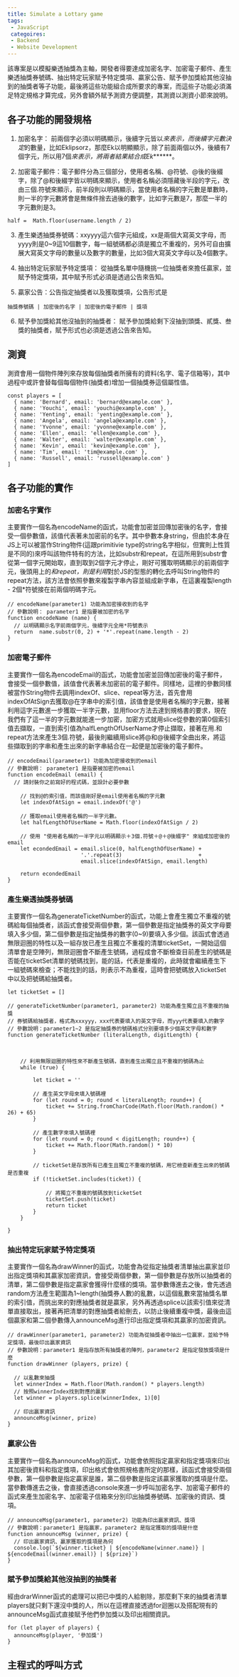 ```yaml
---
title: Simulate a Lottary game
tags: 
 - JavaScript
 categoires:
 - Backend
 - Website Development
---
```



該專案是以模擬樂透抽獎為主軸，開發者得要達成加密名字、加密電子郵件、產生樂透抽獎券號碼、抽出特定玩家賦予特定獎項、贏家公告、賦予參加獎給其他沒抽到的抽獎者等子功能，最後將這些功能組合成所要求的專案，而這些子功能必須滿足特定規格才算完成，另外會額外賦予測資方便調整，其測資以測資小節來說明。


## 各子功能的開發規格
1. 加密名字： 前兩個字必須以明碼顯示，後續字元皆以*來表示，而後續字元數決定*的數量，比如Eklipsorz，那麼Ek以明顯顯示，除了前面兩個以外，後續有7個字元，所以用7個*來表示，將兩者結果結合成Ek*******。

2. 加密電子郵件：電子郵件分為三個部分，使用者名稱、@符號、@後的後綴字，除了@和後綴字皆以明碼來顯示，使用者名稱必須隱藏後半段的字元，改由三個.符號來顯示，前半段則以明碼顯示，當使用者名稱的字元數是單數時，則一半的字元數將會是無條件捨去過後的數字，比如字元數是7，那麼一半的字元數則是3。
```
half =  Math.floor(username.length / 2)
```

3. 產生樂透抽獎券號碼：xxyyyy這六個字元組成，xx是兩個大寫英文字母，而yyyy則是0~9這10個數字，每一組號碼都必須是獨立不重複的，另外可自由擴展大寫英文字母的數量以及數字的數量，比如3個大寫英文字母以及4個數字。

4. 抽出特定玩家賦予特定獎項： 從抽獎名單中隨機挑一位抽獎者來擔任贏家，並賦予特定獎項，其中賦予形式必須是透過公告來告知。
 
5. 贏家公告：公告指定抽獎者以及獲取獎項，公告形式是 

```
抽獎券號碼 | 加密後的名字 | 加密後的電子郵件 | 獎項
```

6. 賦予參加獎給其他沒抽到的抽獎者： 賦予參加獎給剩下沒抽到頭獎、貳獎、叁獎的抽獎者，賦予形式也必須是透過公告來告知。


## 測資
測資會用一個物件陣列來存放每個抽獎者所擁有的資料(名字、電子信箱等)，其中過程中或許會替每個每個物件(抽獎者)增加一個抽獎券這個屬性值。
```
const players = [
  { name: 'Bernard', email: 'bernard@example.com' },
  { name: 'Youchi', email: 'youchi@example.com' },
  { name: 'Yenting', email: 'yenting@example.com' },
  { name: 'Angela', email: 'angela@example.com' },
  { name: 'Yvonne', email: 'yvonne@example.com' },
  { name: 'Ellen', email: 'ellen@example.com' },
  { name: 'Walter', email: 'walter@example.com' },
  { name: 'Kevin', email: 'kevin@example.com' },
  { name: 'Tim', email: 'tim@example.com' },
  { name: 'Russell', email: 'russell@example.com' }
]
```



## 各子功能的實作


### 加密名字實作
主要實作一個名為encodeName的函式，功能會加密並回傳加密後的名字，會接受一個參數值，該值代表著未加密前的名字。其中參數本身string，但由於本身在JS上可以被當作String物件(這跟primitivie type的string名字相似，但實則上性質是不同的)來呼叫該物件特有的方法，比如substr和repeat，在這所用到substr會從第一個字元開始取，直到取到2個字元才停止，剛好可獲取明碼顯示的前兩個字元，後頭用上的*和repeat，則是利用*對於JS的型態的轉化去呼叫String物件的repeat方法，該方法會依照參數來複製字串內容並組成新字串，在這裏複製length - 2個*符號接在前兩個明碼字元。

```
// encodeName(parameter1) 功能為加密接收到的名字
// 參數說明： parameter1 是指要被加密的名字
function encodeName (name) {
  // 以明碼顯示名字前兩個字元，後續字元全用*符號表示
  return  name.substr(0, 2) + '*'.repeat(name.length - 2)
}
```


### 加密電子郵件
主要實作一個名為encodeEmail的函式，功能會加密並回傳加密後的電子郵件，會接受一個參數值，該值會代表著未加密前的電子郵件。同樣地，這裡的參數同樣被當作String物件去調用indexOf、slice、repeat等方法，首先會用indexOfAtSign去獲取@在字串中的索引值，該值會是使用者名稱的字元數，接著利用這字元數進一步獲取一半字元數，並用floor方法去達到規格書的要求，現在我們有了這一半的字元數就能進一步加密，加密方式就用slice從參數的第0個索引值去擷取，ㄧ直到索引值為halfLengthOfUserName才停止擷取，接著在用.和repeat方法來產生3個.符號，最後則繼續用slice將@和@後綴字全曲出來，將這些擷取到的字串和產生出來的新字串結合在一起便是加密後的電子郵件。


```
// encodeEmail(parameter1) 功能為加密接收到的email
// 參數說明： parameter1 是指要被加密的email
function encodeEmail (email) {
  // 請封裝你之前寫好的程式碼，並設計必要參數

    // 找到@的索引值，而該值剛好是email使用者名稱的字元數
    let indexOfAtSign = email.indexOf('@') 

    // 獲取email使用者名稱的一半字元數。
    let halfLengthOfUserName = Math.floor(indexOfAtSign / 2)

    // 使用 "使用者名稱的一半字元以明碼顯示＋3個.符號＋@＋@後綴字" 來組成加密後的email
    let econdedEmail = email.slice(0, halfLengthOfUserName) + 
                       '.'.repeat(3)                        +
                       email.slice(indexOfAtSign, email.length)

    return econdedEmail
}
```

### 產生樂透抽獎券號碼

主要實作一個名為generateTicketNumber的函式，功能上會產生獨立不重複的號碼給每個抽獎者，該函式會接受兩個參數，第一個參數是指定抽獎券的英文字母要填入多少個，第二個參數是指定抽獎券的數字(0~9)要填入多少個。該函式會透過無限迴圈的特性以及一組存放已產生且獨立不重複的清單ticketSet，一開始這個清單會是空陣列，無限迴圈會不斷產生號碼，過程成會不斷檢查目前產生的號碼是否能在ticketSet清單的號碼找到，能的話，代表是重複的，此時就會繼續產生下一組號碼來檢查；不能找到的話，則表示不為重複，這時會把號碼放入ticketSet中以及把號碼給抽獎者。

```
let ticketSet = []

// generateTicketNumber(parameter1, parameter2) 功能為產生獨立且不重複的抽獎
// 券號碼給抽獎者，格式為xxxyyy，xxx代表要填入的英文字母，而yyy代表要填入的數字 
// 參數說明：parameter1~2 是指定抽獎券的號碼格式分別要填多少個英文字母和數字
function generateTicketNumber (literalLength, digitLength) {

    

    // 利用無限迴圈的特性來不斷產生號碼，直到產生出獨立且不重複的號碼為止
    while (true) {
      
        let ticket = ''

        // 產生英文字母來填入號碼裡
        for (let round = 0; round < literalLength; round++) {
            ticket += String.fromCharCode(Math.floor(Math.random() * 26) + 65)
        }

        // 產生數字來填入號碼裡 
        for (let round = 0; round < digitLength; round++) {
            ticket += Math.floor(Math.random() * 10)
        }

        // ticketSet是存放所有已產生且獨立不重複的號碼，用它檢查新產生出來的號碼是否重複
        if (!ticketSet.includes(ticket)) {

            // 將獨立不重複的號碼放到ticketSet
            ticketSet.push(ticket)
            return ticket
        }
    }

}
```


### 抽出特定玩家賦予特定獎項
主要實作一個名為drawWinner的函式，功能會為從指定抽獎者清單抽出贏家並印出指定獎項和其贏家加密資訊，會接受兩個參數，第一個參數是存放所以抽獎者的清單，第二個參數是指定贏家會獲得什麼樣的獎項。當參數傳進去之後，會先透過random方法產生範圍為1~length(抽獎券人數)的亂數，以這個亂數來當抽獎名單的索引值，而挑出來的對應抽獎者就是贏家，另外再透過splice以該索引值來從清單直接取出，接著再把清單的對應抽獎者給刪去，以防止後續重複中獎，最後由這個贏家和第二個參數傳入announceMsg進行印出指定獎項和其贏家的加密資訊。


```
// drawWinner(parameter1, parameter2) 功能為從抽獎者中抽出一位贏家，並給予特定獎項，最後印出贏家資訊
// 參數說明：parameter1 是指存放所有抽獎者的陣列，parameter2 是指定發放獎項是什麼
function drawWinner (players, prize) {

  // 以亂數來抽獎
  let winnerIndex = Math.floor(Math.random() * players.length) 
  // 按照winnerIndex找到對應的贏家
  let winner = players.splice(winnerIndex, 1)[0]

  // 印出贏家資訊
  announceMsg(winner, prize)
}

```

### 贏家公告

主要實作一個名為announceMsg的函式，功能會依照指定贏家和指定獎項來印出其加密後資料和指定獎項，印出格式會依照規格書所定的那樣，該函式會接受兩個參數，第一個參數是指定贏家是誰，第二個參數是指定該贏家獲取的獎項是什麼。當參數傳進去之後，會直接透過console來進一步呼叫加密名字、加密電子郵件的函式來產生加密名字、加密電子信箱來分別印出抽獎券號碼、加密後的資訊、獎項。


```
// announceMsg(parameter1, parameter2) 功能為印出贏家資訊、獎項
// 參數說明：parameter1 是指贏家，parameter2 是指定獲取的獎項是什麼
function announceMsg (winner, prize) {
  // 印出贏家資訊、贏家獲取的獎項是為何
  console.log(`${winner.ticket} | ${encodeName(winner.name)} | ${encodeEmail(winner.email)} | ${prize}`)
}
```

### 賦予參加獎給其他沒抽到的抽獎者

經由drarWinner函式的處理可以把已中獎的人給剔除，那麼剩下來的抽獎者清單players就只剩下還沒中獎的人，所以在這裡直接透過for迴圈以及搭配現有的announceMsg函式直接賦予他們參加獎以及印出相關資訊。


```
for (let player of players) {
  announceMsg(player, '參加獎')
}

```


## 主程式的呼叫方式



